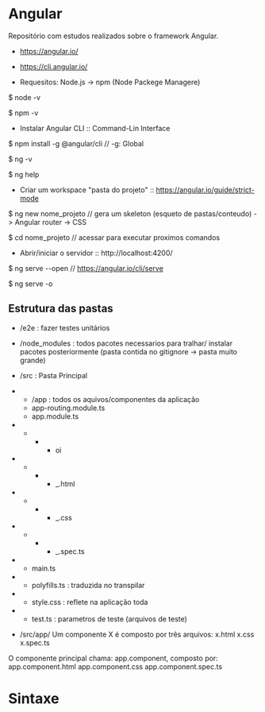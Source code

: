# Angular
Repositório com estudos realizados sobre o framework Angular.

* https://angular.io/
* https://cli.angular.io/

* Requesitos: Node.js -> npm (Node Packege Managere)

$ node -v

$ npm -v

* Instalar Angular CLI :: Command-Lin Interface

$ npm install -g @angular/cli  // -g: Global

$ ng -v

$ ng help


* Criar um workspace "pasta do projeto" :: https://angular.io/guide/strict-mode

$ ng new nome_projeto // gera um skeleton (esqueto de pastas/conteudo)
-> Angular router
-> CSS

$ cd nome_projeto     // acessar para executar proximos comandos

* Abrir/iniciar o servidor :: http://localhost:4200/

$ ng serve --open   // https://angular.io/cli/serve

$ ng serve -o

## Estrutura das pastas
* /e2e : fazer testes unitários
* /node_modules : todos pacotes necessarios para tralhar/ instalar pacotes posteriormente (pasta contida no gitignore -> pasta muito grande)
* /src : Pasta Principal
* * /app : todos os aquivos/componentes da aplicação
  * app-routing.module.ts
  * app.module.ts
* * * * oi
* * * * _.html
* * * * _.css
* * * * _.spec.ts
* * main.ts
* * polyfills.ts : traduzida no transpilar
* * style.css : reflete na aplicação toda
* * test.ts : parametros de teste (arquivos de teste)

* /src/app/
Um componente X é composto por três arquivos:
 x.html
 x.css
 x.spec.ts
 
O componente principal chama: app.component, composto por:
 app.component.html
 app.component.css
 app.component.spec.ts
# Sintaxe
